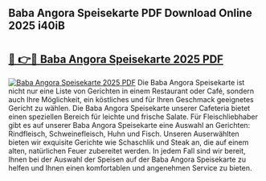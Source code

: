 ## Baba Angora Speisekarte PDF Download Online 2025 i40iB

# <h2><a href="http://gcb41n.nevu.top/?p=Baba+Angora+Speisekarte">🔗 👉🔴 Baba Angora Speisekarte 2025 PDF</a></h2>

[![Baba Angora Speisekarte 2025 PDF](https://i.imgur.com/dBaPXMq.png)](http://gcb41n.nevu.top/?p=Baba+Angora+Speisekarte)
Die Baba Angora Speisekarte ist nicht nur eine Liste von Gerichten in einem Restaurant oder Café, sondern auch Ihre Möglichkeit, ein köstliches und für Ihren Geschmack geeignetes Gericht zu wählen. Die Baba Angora Speisekarte unserer Cafeteria bietet einen speziellen Bereich für leichte und frische Salate. Für Fleischliebhaber gibt es auf unserer Baba Angora Speisekarte eine Auswahl an Gerichten: Rindfleisch, Schweinefleisch, Huhn und Fisch. Unseren Auserwählten bieten wir exquisite Gerichte wie Schaschlik und Steak an, die auf einem alten, natürlichen Feuer zubereitet werden. In jedem Fall sind wir bereit, Ihnen bei der Auswahl der Speisen auf der Baba Angora Speisekarte zu helfen und Ihnen einen komfortablen und angenehmen Service zu bieten.
